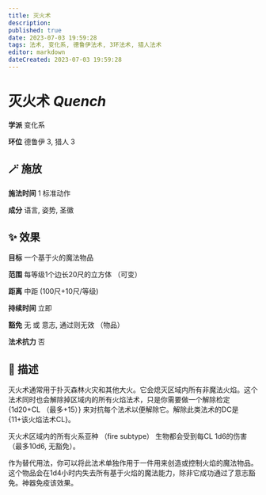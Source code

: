 ```yaml
---
title: 灭火术
description: 
published: true
date: 2023-07-03 19:59:28
tags: 法术, 变化系, 德鲁伊法术, 3环法术, 猎人法术
editor: markdown
dateCreated: 2023-07-03 19:59:28
---
```


# **灭火术** *Quench*

**学派** 变化系 

**环位** 德鲁伊 3, 猎人 3

## 🪄 施放

**施法时间** 1 标准动作

**成分** 语言, 姿势, 圣徽

## ✨ 效果 

**目标** 一个基于火的魔法物品 

**范围** 每等级1个边长20尺的立方体 （可变）

**距离** 中距 (100尺+10尺/等级)  

**持续时间** 立即 

**豁免** 无 或 意志, 通过则无效 （物品）

**法术抗力** 否

## 📖 描述

灭火术通常用于扑灭森林火灾和其他大火。它会熄灭区域内所有非魔法火焰。这个法术同时也会解除掉区域内的所有火焰法术，只是你需要做一个解除检定 {1d20+CL （最多+15）} 来对抗每个法术以便解除它。解除此类法术的DC是 {11+该火焰法术CL}。

灭火术区域内的所有火系亚种 （fire subtype） 生物都会受到每CL 1d6的伤害 （最多10d6, 无豁免）。

作为替代用法，你可以将此法术单独作用于一件用来创造或控制火焰的魔法物品。这个物品会在1d4小时内失去所有基于火焰的魔法能力，除非它成功通过了意志豁免。神器免疫该效果。
    